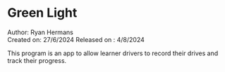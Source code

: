 # Green Light

Author: Ryan Hermans <br/>
Created on: 27/6/2024
Released on : 4/8/2024

This program is an app to allow learner drivers to record their drives and track their progress.
